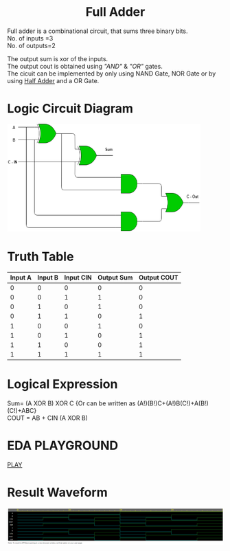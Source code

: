 <h1 align="center"><b>Full Adder</b></h1>

Full adder is a combinational circuit, that sums three binary bits. <br/>
No. of inputs =3 <br/>
No. of outputs=2 <br/>

The output sum is xor of the inputs.<br/>
The output cout is obtained using *"AND"* & *"OR"* gates.<br/>
The cicuit can be implemented by only using NAND Gate, NOR Gate or by using [Half Adder](https://github.com/Dhruv0Upadhyay/100_Days_of_RTL/tree/main/Day1) and a OR Gate.
# Logic Circuit Diagram
<img src="FullAdder.png" alt="Circuit Diagram" style="height: 250px; width: 450px"/>

# Truth Table 
|Input A|Input B|Input CIN|Output Sum|Output COUT|
|----|-----|-----|-------|----|
|0|0|0|0|0|
|0|0|1|1|0|
|0|1|0|1|0|
|0|1|1|0|1|
|1|0|0|1|0|
|1|0|1|0|1|
|1|1|0|0|1|
|1|1|1|1|1|

# Logical Expression
Sum= (A XOR B) XOR C  {Or can be written as (A!)(B!)C+(A!)B(C!)+A(B!)(C!)+ABC} <br/>
COUT = AB + CIN (A XOR B) 

# EDA PLAYGROUND
[PLAY](https://www.edaplayground.com/x/9zgZ)

# Result Waveform
<img src="EP_WAVE_F_A.png" alt="Waveform" style="height: fill; width: fill"/>
